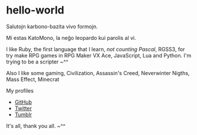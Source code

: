 # hello-world

Salutojn karbono-bazita vivo formojn.

Mi estas KatoMono, la neĝo leopardo kui parolis al vi.

I like Ruby, the first language that I learn, _not counting Pascal_, RGSS3, for try make RPG games in RPG Maker VX Ace, JavaScript, Lua and Python. I'm trying to be a scripter ~^^

Also I like some gaming, Civilization, Assassin's Creed, Neverwinter Nigths, Mass Effect, Minecrat

My profiles
 * [GitHub](https://github.com/k4t0mono)
 * [Twitter](http://twitter.com/k4t0mono)
 * [Tumblr](http://k4t0mono.tumblr.com)
 
It's all, thank you all. ~^^
